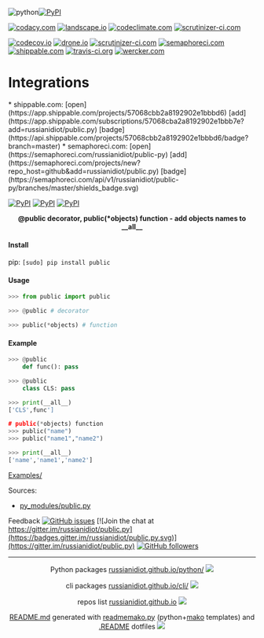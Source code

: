 ![python](https://img.shields.io/badge/language-python-blue.svg)[![PyPI](https://img.shields.io/pypi/pyversions/public.svg)](https://pypi.python.org/pypi/public)

[![codacy.com](https://api.codacy.com/project/badge/Grade/6692c8b8d1194b3db696b456b683ad94)](https://www.codacy.com/app/russianidiot-github/public-py/dashboard)
[![landscape.io](https://landscape.io/github/russianidiot/public.py/master/landscape.svg?style=flat)](https://landscape.io/github/russianidiot/public.py)
[![codeclimate.com](https://codeclimate.com/github/russianidiot/public.py/badges/gpa.svg)](https://codeclimate.com/github/russianidiot/public.py)
[![scrutinizer-ci.com](https://scrutinizer-ci.com/g/russianidiot/public.py/badges/quality-score.png?b=master)](https://scrutinizer-ci.com/g/russianidiot/public.py/)

[![codecov.io](https://codecov.io/github/russianidiot/public.py/coverage.svg?branch=master)](https://codecov.io/github/russianidiot/public.py?branch=master)
[![drone.io](https://drone.io/github.com/russianidiot/public.py/status.png)](https://drone.io/github.com/russianidiot/public.py)
[![scrutinizer-ci.com](https://scrutinizer-ci.com/g/russianidiot/public.py/badges/build.png?b=master)](https://scrutinizer-ci.com/g/russianidiot/public.py/)
[![semaphoreci.com](https://semaphoreci.com/api/v1/russianidiot/public-py/branches/master/shields_badge.svg)](https://semaphoreci.com/russianidiot/public-py)
[![shippable.com](https://api.shippable.com/projects/57068cbb2a8192902e1bbbd6/badge?branch=master)](https://app.shippable.com/projects/57068cbb2a8192902e1bbbd6)
[![travis-ci.org](https://travis-ci.org/russianidiot/public.py.svg)](https://travis-ci.org/russianidiot/public.py)
[![wercker.com](https://app.wercker.com/status/f9a3b6fa3f83012adafea514154b8b37/s/master)](https://app.wercker.com/#applications/5702681e4b64a4362009961b)

<h1 color="red">Integrations</h1>
*	shippable.com:
[open](https://app.shippable.com/projects/57068cbb2a8192902e1bbbd6)
[add](https://app.shippable.com/subscriptions/57068cba2a8192902e1bbb7e?add=russianidiot/public.py)
[badge](https://api.shippable.com/projects/57068cbb2a8192902e1bbbd6/badge?branch=master)
*	semaphoreci.com:
[open](https://semaphoreci.com/russianidiot/public-py)
[add](https://semaphoreci.com/projects/new?repo_host=github&add=russianidiot/public.py)
[badge](https://semaphoreci.com/api/v1/russianidiot/public-py/branches/master/shields_badge.svg)

[![PyPI](https://img.shields.io/pypi/v/public.svg)](https://pypi.python.org/pypi/public)
[![PyPI](https://img.shields.io/pypi/dm/public.svg)](https://pypi.python.org/pypi/public)
[![PyPI](https://img.shields.io/pypi/dd/public.svg)](https://pypi.python.org/pypi/public)

<p align="center">
    <b>@public decorator, public(*objects) function - add objects names to __all__</b>
</p>

#### Install

pip: 
`[sudo] pip install public`

#### Usage

```python
>>> from public import public

>>> @public # decorator

>>> public(*objects) # function

```

#### Example

```python
>>> @public
	def func(): pass

>>> @public
	class CLS: pass

>>> print(__all__)
['CLS',func']

# public(*objects) function
>>> public("name")
>>> public("name1","name2")

>>> print(__all__)
['name','name1','name2']

```

[Examples/](https://github.com/russianidiot/public.py/tree/master/Examples)

Sources:
*	[py_modules/public.py](https://github.com/russianidiot/public.py/blob/master/py_modules/public.py)

Feedback
[![GitHub issues](https://img.shields.io/github/issues/russianidiot/public.py.svg)](https://github.com/russianidiot/public.py/issues)
[![Join the chat at https://gitter.im/russianidiot/public.py](https://badges.gitter.im/russianidiot/public.py.svg)](https://gitter.im/russianidiot/public.py)
[![GitHub followers](https://img.shields.io/github/followers/russianidiot.svg?style=social&label=Follow)](https://github.com/russianidiot)

* * *

<p align="center">
	Python packages <a href="http://russianidiot.github.io/python/">russianidiot.github.io/python/</a>
	<img src="http://russianidiot.github.io/images/python/16.png" />
</p>
<p align="center">
	cli packages <a href="http://russianidiot.github.io/python/">russianidiot.github.io/cli/</a>
<img src="http://russianidiot.github.io/images/cli/16.png" />
</p>

<p align="center">
	repos list <a href="http://russianidiot.github.io/">russianidiot.github.io</a> <img src="http://russianidiot.github.io/images/star/16.png" />
</p>

<p align="center">
	<a href="https://raw.githubusercontent.com/russianidiot/public.py/master/README.md">README.md</a> generated with <a href="https://github.com/russianidiot/readme-mako.py">readmemako.py</a> (python+<a href="http://www.makotemplates.org/">mako</a> templates) and <a href="https://github.com/russianidiot-dotfiles/.README">.README</a> dotfiles 
<img src="http://russianidiot.github.io/images/book/16.png">
</p>
